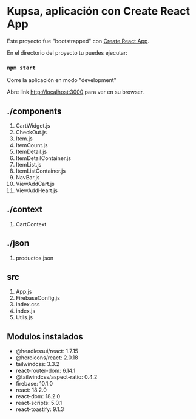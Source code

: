 # Kupsa, aplicación con Create React App

Este proyecto fue "bootstrapped" con [Create React App](https://github.com/facebook/create-react-app).

En el directorio del proyecto tu puedes ejecutar:

### `npm start` 

Corre la aplicación en modo "development"

Abre link [http://localhost:3000](http://localhost:3000) para ver en su browser.

## ./components 
1. CartWidget.js
2. CheckOut.js
3. Item.js
4. ItemCount.js
5. ItemDetail.js
6. ItemDetailContainer.js
7. ItemList.js
8. ItemListContainer.js
9. NavBar.js
10. ViewAddCart.js
11. ViewAddHeart.js

## ./context
1. CartContext

## ./json
1. productos.json

## src
1. App.js
2. FirebaseConfig.js
3. index.css
4. index.js
5. Utils.js

## Modulos instalados
* @headlessui/react: 1.7.15
* @heroicons/react: 2.0.18
* tailwindcss: 3.3.2
* react-router-dom: 6.14.1
* @tailwindcss/aspect-ratio: 0.4.2
* firebase: 10.1.0
* react: 18.2.0
* react-dom: 18.2.0
* react-scripts: 5.0.1
* react-toastify: 9.1.3